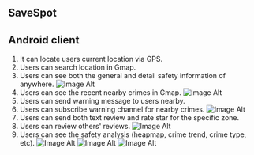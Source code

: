 SaveSpot
--------
Android client 
---------------
1. It can locate users current location via GPS.
2. Users can search location in Gmap.
3. Users can see both the general and detail safety information of anywhere.
![Image Alt](https://github.com/skyw932/CrimeSpot/raw/dev/demo/currentlocation.png)
4. Users can see the recent nearby crimes in Gmap.
![Image Alt](https://github.com/skyw932/CrimeSpot/raw/dev/demo/nearbycrimes.png)
5. Users can send warning message to users nearby.
6. Users can subscribe warning channel for nearby crimes.
![Image Alt](https://github.com/skyw932/CrimeSpot/raw/dev/demo/sendWarn.png)
7. Users can send both text review and rate star for the specific zone.
8. Users can review others' reviews.
![Image Alt](https://github.com/skyw932/CrimeSpot/raw/dev/demo/sendReview.png)
9. Users can see the safety analysis (heapmap, crime trend, crime type, etc).
![Image Alt](https://github.com/skyw932/CrimeSpot/raw/dev/demo/heapmap.png)
![Image Alt](https://github.com/skyw932/CrimeSpot/raw/dev/demo/historyanalysis.png)
![Image Alt](https://github.com/skyw932/CrimeSpot/raw/dev/demo/crimetype.png)
